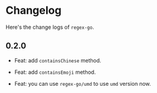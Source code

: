 # Changelog

Here's the change logs of `regex-go`.

## 0.2.0

- Feat: add `containsChinese` method.

- Feat: add `containsEmoji` method.

- Feat: you can use `regex-go/umd` to use `umd` version now.

